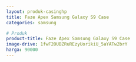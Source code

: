 ```yaml
---
layout: produk-casinghp
title: Faze Apex Samsung Galaxy S9 Case
categories: samsung

# Produk
product-title: Faze Apex Samsung Galaxy S9 Case
image-drive: 1fwF2OUBZRuREzyUorikiU_5aYATw2brY
harga: 90000
---
```

